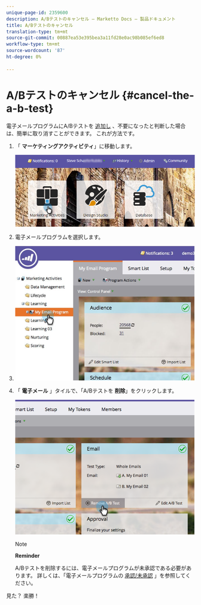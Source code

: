 ```yaml
---
unique-page-id: 2359600
description: A/Bテストのキャンセル — Marketto Docs — 製品ドキュメント
title: A/Bテストのキャンセル
translation-type: tm+mt
source-git-commit: 00887ea53e395bea3a11fd28e0ac98b085ef6ed8
workflow-type: tm+mt
source-wordcount: '87'
ht-degree: 0%

---
```



# A/Bテストのキャンセル {#cancel-the-a-b-test}

電子メールプログラムにA/Bテストを [追加し](add-an-a-b-test.md) 、不要になったと判断した場合は、簡単に取り消すことができます。 これが方法です。

1. 「 **マーケティングアクティビティ**」に移動します。

   ![](assets/login-marketing-activities-1.png)

1. 電子メールプログラムを選択します。
1. ![](assets/selectemailprogram-1.jpg)

1. 「 **電子メール** 」タイルで、「A/Bテストを **削除**」をクリックします。

   ![](assets/image2015-5-6-14-3a27-3a58.png)

   >[!NOTE]
   >
   >**Reminder**
   >
   >
   >A/Bテストを削除するには、電子メールプログラムが未承認である必要があります。 詳しくは、「電子メールプログラムの [承認/未承認](../../../../../product-docs/email-marketing/email-programs/email-program-actions/approve-unapprove-an-email-program.md) 」を参照してください。

見た？ 楽勝！